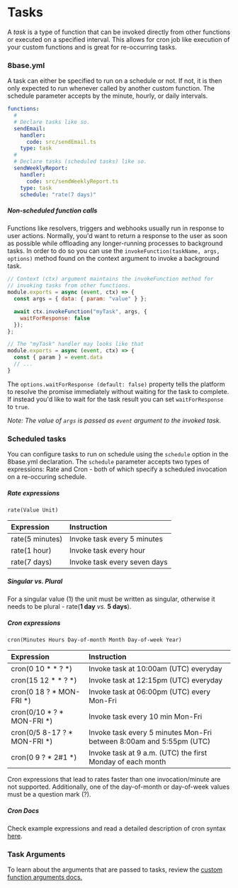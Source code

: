 # Tasks

A _task_ is a type of function that can be invoked directly from other functions or executed on a specified interval. This allows for cron job like execution of your custom functions and is great for re-occurring tasks.

### 8base.yml

A task can either be specified to run on a schedule or not. If not, it is then only expected to run whenever called by another custom function. The schedule parameter accepts by the minute, hourly, or daily intervals.

```yaml
functions:
  #
  # Declare tasks like so.
  sendEmail:
    handler:
      code: src/sendEmail.ts
    type: task
  #
  # Declare tasks (scheduled tasks) like so.
  sendWeeklyReport:
    handler:
      code: src/sendWeeklyReport.ts
    type: task
    schedule: "rate(7 days)"
```

##### Non-scheduled function calls

Functions like resolvers, triggers and webhooks usually run in response to user actions. Normally, you'd want to return a response to the user as soon as possible while offloading any longer-running processes to background tasks. In order to do so you can use the `invokeFunction(taskName, args, options)` method found on the context argument to invoke a background task.

```javascript
// Context (ctx) argument maintains the invokeFunction method for
// invoking tasks from other functions.
module.exports = async (event, ctx) => {
  const args = { data: { param: "value" } };

  await ctx.invokeFunction("myTask", args, {
    waitForResponse: false
  });
};

// The "myTask" handler may looks like that
module.exports = async (event, ctx) => {
  const { param } = event.data
  // ...
}
```

The `options.waitForResponse (default: false)` property tells the platform to resolve the promise immediately without waiting for the task to complete. If instead you'd like to wait for the task result you can set `waitForResponse` to `true`.

_Note: The value of `args` is passed as `event` argument to the invoked task._

### Scheduled tasks

You can configure tasks to run on schedule using the `schedule` option in the 8base.yml declaration. The `schedule` parameter accepts two types of expressions: Rate and Cron - both of which specify a scheduled invocation on a re-occuring schedule.

##### Rate expressions

`rate(Value Unit)`

| Expression      | Instruction                  |
| :-------------- | :--------------------------- |
| rate(5 minutes) | Invoke task every 5 minutes  |
| rate(1 hour)    | Invoke task every hour       |
| rate(7 days)    | Invoke task every seven days |

<!--{% hint style="warning" %}-->

##### Singular vs. Plural

For a singular value (1) the unit must be written as singular, otherwise it needs to be plural - rate(**1 day** _vs._ **5 days**).

<!--{% endhint %}-->

##### Cron expressions

`cron(Minutes Hours Day-of-month Month Day-of-week Year)`

| Expression                   | Instruction                                                         |
| :--------------------------- | :------------------------------------------------------------------ |
| cron(0 10 * * ? *)           | Invoke task at 10:00am (UTC) everyday                               |
| cron(15 12 * * ? *)          | Invoke task at 12:15pm (UTC) everyday                               |
| cron(0 18 ? * MON-FRI *)     | Invoke task at 06:00pm (UTC) every Mon-Fri                          |
| cron(0/10 * ? * MON-FRI *)   | Invoke task every 10 min Mon-Fri                                    |
| cron(0/5 8-17 ? * MON-FRI *) | Invoke task every 5 minutes Mon-Fri between 8:00am and 5:55pm (UTC) |
| cron(0 9 ? * 2#1 *)          | Invoke task at 9 a.m. (UTC) the first Monday of each month          |

Cron expressions that lead to rates faster than one invocation/minute are not supported. Additionally, one of the day-of-month or day-of-week values must be a question mark (?).

<!--{% hint style="info" %}-->

##### Cron Docs

Check example expressions and read a detailed description of cron syntax [here](https://docs.aws.amazon.com/lambda/latest/dg/tutorial-scheduled-events-schedule-expressions.html?shortFooter=true).

<!--{% endhint %}-->

### Task Arguments

To learn about the arguments that are passed to tasks, review the [custom function arguments docs.](/docs/8base-console/custom-functions/#custom-function-arguments)
